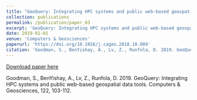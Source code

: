 ```yaml
---
title: "GeoQuery: Integrating HPC systems and public web-based geospatial data tools"
collection: publications
permalink: /publication/paper_03
excerpt: 'GeoQuery: Integrating HPC systems and public web-based geospatial data tools'
date: 2019-01-01
venue: 'Computers & Geosciences'
paperurl: 'https://doi.org/10.1016/j.cageo.2018.10.009'
citation: 'Goodman, S., BenYishay, A., Lv, Z., Runfola, D. 2019. GeoQuery: Integrating HPC systems and public web-based geospatial data tools. Computers & Geosciences, 122, 103-112.'
---
```


[Download paper here](https://doi.org/10.1016/j.cageo.2018.10.009)

Goodman, S., BenYishay, A., Lv, Z., Runfola, D. 2019. GeoQuery: Integrating HPC systems and public web-based geospatial data tools. Computers & Geosciences, 122, 103-112.
